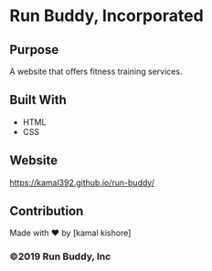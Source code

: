 # Run Buddy, Incorporated

## Purpose
A website that offers fitness training services.

## Built With
* HTML
* CSS

## Website
https://kamal392.github.io/run-buddy/

## Contribution
Made with ❤️ by [kamal kishore]

### ©️2019 Run Buddy, Inc 
